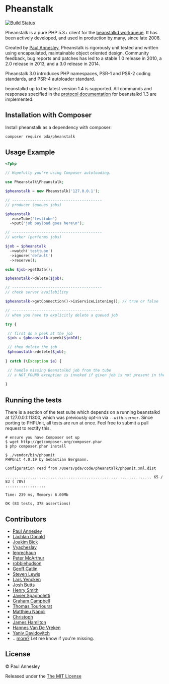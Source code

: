 Pheanstalk
==========

[![Build Status](https://travis-ci.org/pda/pheanstalk.png?branch=master)](https://travis-ci.org/pda/pheanstalk)

Pheanstalk is a pure PHP 5.3+ client for the [beanstalkd workqueue][1].  It has
been actively developed, and used in production by many, since late 2008.

Created by [Paul Annesley][2], Pheanstalk is rigorously unit tested and written
using encapsulated, maintainable object oriented design.  Community feedback,
bug reports and patches has led to a stable 1.0 release in 2010, a 2.0 release
in 2013, and a 3.0 release in 2014.

Pheanstalk 3.0 introduces PHP namespaces, PSR-1 and PSR-2 coding standards,
and PSR-4 autoloader standard.

beanstalkd up to the latest version 1.4 is supported.  All commands and
responses specified in the [protocol documentation][3] for beanstalkd 1.3 are
implemented.

  [1]: http://xph.us/software/beanstalkd/
  [2]: http://paul.annesley.cc/
  [3]: http://github.com/kr/beanstalkd/tree/v1.3/doc/protocol.txt?raw=true

Installation with Composer
-------------

Install pheanstalk as a dependency with composer:

```bash
composer require pda/pheanstalk
```


Usage Example
-------------

```php
<?php

// Hopefully you're using Composer autoloading.

use Pheanstalk\Pheanstalk;

$pheanstalk = new Pheanstalk('127.0.0.1');

// ----------------------------------------
// producer (queues jobs)

$pheanstalk
  ->useTube('testtube')
  ->put("job payload goes here\n");

// ----------------------------------------
// worker (performs jobs)

$job = $pheanstalk
  ->watch('testtube')
  ->ignore('default')
  ->reserve();

echo $job->getData();

$pheanstalk->delete($job);

// ----------------------------------------
// check server availability

$pheanstalk->getConnection()->isServiceListening(); // true or false

// ----------------------------------------
// when you have to explicitly delete a queued job

try {

 // first do a peek at the job 
 $job = $pheanstalk->peek($jobId);

 // then delete the job
 $pheanstalk->delete($job);
 
} catch (\Exception $e) {

 // handle missing Beanstalkd job from the tube
 // a NOT_FOUND exception is invoked if given job is not present in the queue
 
}

```

Running the tests
-----------------

There is a section of the test suite which depends on a running beanstalkd
at 127.0.0.1:11300, which was previously opt-in via `--with-server`.
Since porting to PHPUnit, all tests are run at once. Feel free to submit
a pull request to rectify this.

```
# ensure you have Composer set up
$ wget http://getcomposer.org/composer.phar
$ php composer.phar install

$ ./vendor/bin/phpunit
PHPUnit 4.0.19 by Sebastian Bergmann.

Configuration read from /Users/pda/code/pheanstalk/phpunit.xml.dist

................................................................. 65 / 83 ( 78%)
..................

Time: 239 ms, Memory: 6.00Mb

OK (83 tests, 378 assertions)
```


Contributors
------------

  * [Paul Annesley](https://github.com/pda)
  * [Lachlan Donald](https://github.com/lox)
  * [Joakim Bick](https://github.com/minimoe)
  * [Vyacheslav](https://github.com/SlNPacifist)
  * [leprechaun](https://github.com/leprechaun)
  * [Peter McArthur](https://github.com/ptrmcrthr)
  * [robbiehudson](https://github.com/robbiehudson)
  * [Geoff Catlin](https://github.com/gcatlin)
  * [Steven Lewis](https://github.com/srjlewis)
  * [Lars Yencken](https://github.com/larsyencken)
  * [Josh Butts](https://github.com/jimbojsb)
  * [Henry Smith](https://github.com/h2s)
  * [Javier Spagnoletti](https://github.com/phansys)
  * [Graham Campbell](https://github.com/GrahamCampbell)
  * [Thomas Tourlourat](https://github.com/armetiz)
  * [Matthieu Napoli](https://github.com/mnapoli)
  * [Christoph](https://github.com/xrstf)
  * [James Hamilton](https://github.com/mrjameshamilton)
  * [Hannes Van De Vreken](https://github.com/hannesvdvreken)
  * [Yaniv Davidovitch](https://github.com/YanivD)
  * .. [more?](https://github.com/pda/pheanstalk/contributors) Let me know if you're missing.


License
-------

© Paul Annesley

Released under the [The MIT License](http://www.opensource.org/licenses/mit-license.php)
